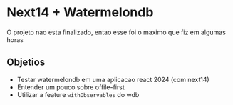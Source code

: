 # Next14 + Watermelondb

O projeto nao esta finalizado, entao esse foi o maximo que fiz em algumas horas

## Objetios

- Testar watermelondb em uma aplicacao react 2024 (com next14)
- Entender um pouco sobre offile-first
- Utilizar a feature `withObservables` do wdb
